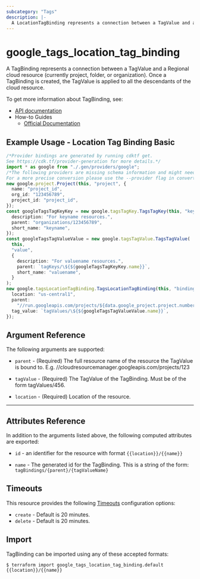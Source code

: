 ```yaml
---
subcategory: "Tags"
description: |-
  A LocationTagBinding represents a connection between a TagValue and a Regional cloud resources.
---
```


# google\_tags\_location\_tag\_binding

A TagBinding represents a connection between a TagValue and a Regional cloud resource (currently project, folder, or organization). Once a TagBinding is created, the TagValue is applied to all the descendants of the cloud resource.

To get more information about TagBinding, see:

* [API documentation](https://cloud.google.com/resource-manager/reference/rest/v3/tagBindings)
* How-to Guides
  * [Official Documentation](https://cloud.google.com/resource-manager/docs/tags/tags-creating-and-managing)

## Example Usage - Location Tag Binding Basic

```typescript
/*Provider bindings are generated by running cdktf get.
See https://cdk.tf/provider-generation for more details.*/
import * as google from "./.gen/providers/google";
/*The following providers are missing schema information and might need manual adjustments to synthesize correctly: google.
For a more precise conversion please use the --provider flag in convert.*/
new google.project.Project(this, "project", {
  name: "project_id",
  org_id: "123456789",
  project_id: "project_id",
});
const googleTagsTagKeyKey = new google.tagsTagKey.TagsTagKey(this, "key", {
  description: "For keyname resources.",
  parent: "organizations/123456789",
  short_name: "keyname",
});
const googleTagsTagValueValue = new google.tagsTagValue.TagsTagValue(
  this,
  "value",
  {
    description: "For valuename resources.",
    parent: `tagKeys/\${${googleTagsTagKeyKey.name}}`,
    short_name: "valuename",
  }
);
new google.tagsLocationTagBinding.TagsLocationTagBinding(this, "binding", {
  location: "us-central1",
  parent:
    "//run.googleapis.com/projects/${data.google_project.project.number}/locations/${google_cloud_run_service.default.location}/services/${google_cloud_run_service.default.name}",
  tag_value: `tagValues/\${${googleTagsTagValueValue.name}}`,
});

```

## Argument Reference

The following arguments are supported:

*   `parent` -
    (Required)
    The full resource name of the resource the TagValue is bound to. E.g. //cloudresourcemanager.googleapis.com/projects/123

*   `tagValue` -
    (Required)
    The TagValue of the TagBinding. Must be of the form tagValues/456.

*   `location` -
    (Required)
    Location of the resource.

***

## Attributes Reference

In addition to the arguments listed above, the following computed attributes are exported:

*   `id` - an identifier for the resource with format `{{location}}/{{name}}`

*   `name` -
    The generated id for the TagBinding. This is a string of the form: `tagBindings/{parent}/{tagValueName}`

## Timeouts

This resource provides the following
[Timeouts](/docs/configuration/resources.html#timeouts) configuration options:

* `create` - Default is 20 minutes.
* `delete` - Default is 20 minutes.

## Import

TagBinding can be imported using any of these accepted formats:

```console
$ terraform import google_tags_location_tag_binding.default {{location}}/{{name}}
```
